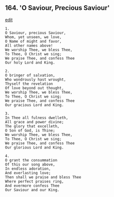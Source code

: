 
## 164.  'O Saviour, Precious Saviour'
[edit](https://docs.google.com/document/d/1CUiwAORELHFqR7wW-JWDrbqA-qfaRMVU/edit?mode=html)




    1.
    O Saviour, precious Saviour, 
    Whom, yet unseen, we love, 
    O Name of might and favor, 
    All other names above! 
    We worship Thee, we bless Thee, 
    To Thee, O Christ we sing; 
    We praise Thee, and confess Thee 
    Our holy Lord and King. 

    2.
    O bringer of salvation, 
    Who wondrously hast wrought, 
    Thyself the revelation 
    Of love beyond out thought, 
    We worship Thee, we bless Thee, 
    To Thee, O Christ we sing; 
    We praise Thee, and confess Thee 
    Our gracious Lord and King. 

    3.
    In Thee all fulness dwelleth, 
    All grace and power divine; 
    The glory that excelleth, 
    O Son of God, is Thine; 
    We worship Thee, we bless Thee, 
    To Thee, O Christ we sing; 
    We praise Thee, and confess Thee 
    Our glorious Lord and King. 

    4.
    O grant the consummation 
    Of this our song above, 
    In endless adoration, 
    And everlasting love; 
    Then shall we praise and bless Thee 
    Where perfect praises ring, 
    And evermore confess Thee 
    Our Saviour and our King.
